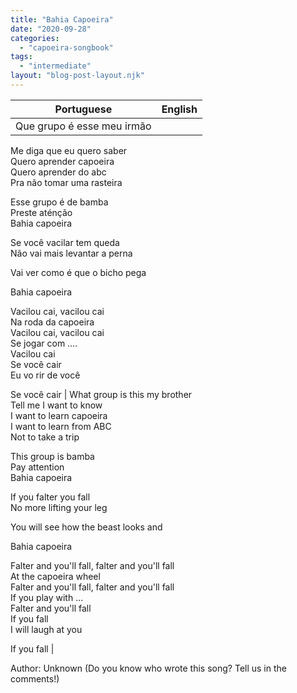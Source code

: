 ```yaml
---
title: "Bahia Capoeira"
date: "2020-09-28"
categories: 
  - "capoeira-songbook"
tags: 
  - "intermediate"
layout: "blog-post-layout.njk"
---
```


| Portuguese | English |
| --- | --- |
| Que grupo é esse meu irmão  
Me diga que eu quero saber  
Quero aprender capoeira  
Quero aprender do abc  
Pra não tomar uma rasteira  
  
Esse grupo é de bamba  
Preste aténção  
Bahia capoeira  
  
Se você vacilar tem queda  
Não vai mais levantar a perna  
  
Vai ver como é que o bicho pega  
  
Bahia capoeira  
  
Vacilou cai, vacilou cai  
Na roda da capoeira  
Vacilou cai, vacilou cai  
Se jogar com ….  
Vacilou cai  
Se você cair  
Eu vo rir de você  
  
  
Se você cair | What group is this my brother  
Tell me I want to know  
I want to learn capoeira  
I want to learn from ABC  
Not to take a trip  
  
This group is bamba  
Pay attention  
Bahia capoeira  
  
If you falter you fall  
No more lifting your leg  
  
You will see how the beast looks and  
  
Bahia capoeira  
  
Falter and you'll fall, falter and you'll fall  
At the capoeira wheel  
Falter and you'll fall, falter and you'll fall  
If you play with ...  
Falter and you'll fall  
If you fall  
I will laugh at you  
  
If you fall |

<figcaption>

Author: Unknown (Do you know who wrote this song? Tell us in the comments!)

</figcaption>
